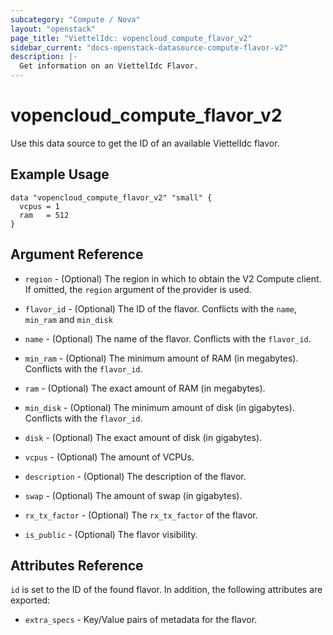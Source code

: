 ```yaml
---
subcategory: "Compute / Nova"
layout: "openstack"
page_title: "ViettelIdc: vopencloud_compute_flavor_v2"
sidebar_current: "docs-openstack-datasource-compute-flavor-v2"
description: |-
  Get information on an ViettelIdc Flavor.
---
```


# vopencloud\_compute\_flavor\_v2

Use this data source to get the ID of an available ViettelIdc flavor.

## Example Usage

```hcl
data "vopencloud_compute_flavor_v2" "small" {
  vcpus = 1
  ram   = 512
}
```

## Argument Reference

* `region` - (Optional) The region in which to obtain the V2 Compute client.
    If omitted, the `region` argument of the provider is used.

* `flavor_id` - (Optional) The ID of the flavor. Conflicts with the `name`,
    `min_ram` and `min_disk`

* `name` - (Optional) The name of the flavor. Conflicts with the `flavor_id`.

* `min_ram` - (Optional) The minimum amount of RAM (in megabytes). Conflicts
   with the `flavor_id`.

* `ram` - (Optional) The exact amount of RAM (in megabytes).

* `min_disk` - (Optional) The minimum amount of disk (in gigabytes). Conflicts
   with the `flavor_id`.

* `disk` - (Optional) The exact amount of disk (in gigabytes).

* `vcpus` - (Optional) The amount of VCPUs.

* `description` - (Optional) The description of the flavor.

* `swap` - (Optional) The amount of swap (in gigabytes).

* `rx_tx_factor` - (Optional) The `rx_tx_factor` of the flavor.

* `is_public` - (Optional) The flavor visibility.


## Attributes Reference

`id` is set to the ID of the found flavor. In addition, the following attributes
are exported:

* `extra_specs` - Key/Value pairs of metadata for the flavor.
